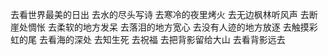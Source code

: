 
去看世界最美的日出
去水的尽头写诗
去寒冷的夜里烤火
去无边枫林听风声
去断崖处惆怅
去柔软的地方发呆
去落泪的地方宽心
去没有人迹的地方放逐
去触摸彩虹的尾
去看海的深处
去知生死
去祝福
去把背影留给大山
去看背影远去